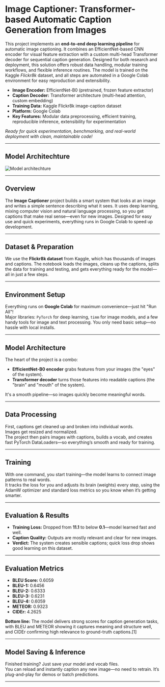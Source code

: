# Image Captioner: Transformer-based Automatic Caption Generation from Images

This project implements an **end-to-end deep learning pipeline** for automatic image captioning. It combines an EfficientNet-based CNN encoder for visual feature extraction with a custom multi-head Transformer decoder for sequential caption generation. Designed for both research and deployment, this solution offers robust data handling, modular training workflows, and flexible inference routines. The model is trained on the Kaggle *Flickr8k* dataset, and all steps are automated in a Google Colab environment for easy reproduction and extensibility.

- **Image Encoder:** EfficientNet-B0 (pretrained, frozen feature extractor)
- **Caption Decoder:** Transformer architecture (multi-head attention, custom embedding)
- **Training Data:** Kaggle Flickr8k image-caption dataset
- **Platform:** Google Colab
- **Key Features:** Modular data preprocessing, efficient training, reproducible inference, extensibility for experimentation

*Ready for quick experimentation, benchmarking, and real-world deployment with clean, maintainable code!*

---

## Model Architechture

![Model architechture](https://github.com/user-attachments/assets/fbf08084-adf5-4339-937d-1c737fdef109)

---

## Overview

The **Image Captioner** project builds a smart system that looks at an image and writes a simple sentence describing what it sees. It uses deep learning, mixing computer vision and natural language processing, so you get captions that make real sense—even for new images. Designed for easy use and quick experiments, everything runs in Google Colab to speed up development.

---

## Dataset & Preparation

We use the **Flickr8k dataset** from Kaggle, which has thousands of images and captions. The notebook loads the images, cleans up the captions, splits the data for training and testing, and gets everything ready for the model—all in just a few steps.

---

## Environment Setup

Everything runs on **Google Colab** for maximum convenience—just hit "Run All"!  
Major libraries: `PyTorch` for deep learning, `timm` for image models, and a few handy tools for image and text processing. You only need basic setup—no hassle with local installs.

---

## Model Architecture

The heart of the project is a combo:  
- **EfficientNet-B0 encoder** grabs features from your images (the "eyes" of the system).
- **Transformer decoder** turns those features into readable captions (the "brain" and "mouth" of the system).

It's a smooth pipeline—so images quickly become meaningful words.

---

## Data Processing

First, captions get cleaned up and broken into individual words.  
Images get resized and normalized.  
The project then pairs images with captions, builds a vocab, and creates fast PyTorch DataLoaders—so everything’s smooth and ready for training.

---

## Training

With one command, you start training—the model learns to connect image patterns to real words.  
It tracks the loss for you and adjusts its brain (weights) every step, using the AdamW optimizer and standard loss metrics so you know when it’s getting smarter.

---

## Evaluation & Results

- **Training Loss:** Dropped from **11.1** to below **0.1**—model learned fast and well.
- **Caption Quality:** Outputs are mostly relevant and clear for new images.
- **Verdict:** The system creates sensible captions; quick loss drop shows good learning on this dataset.

---

## Evaluation Metrics

- **BLEU Score:** 0.6059
- **BLEU-1:** 0.6456
- **BLEU-2:** 0.6333
- **BLEU-3:** 0.6231
- **BLEU-4:** 0.6059
- **METEOR:** 0.9323
- **CIDEr:** 4.2625

**Bottom line:** The model delivers strong scores for caption generation tasks, with BLEU and METEOR showing it captures meaning and structure well, and CIDEr confirming high relevance to ground-truth captions.[1]

---

## Model Saving & Inference

Finished training? Just save your model and vocab files.  
You can reload and instantly caption any new image—no need to retrain. It’s plug-and-play for demos or batch predictions.

---

